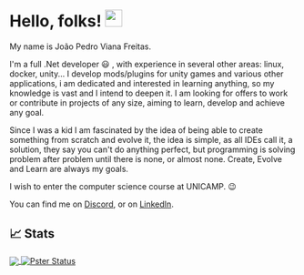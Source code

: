 # Hello, folks! <img src="https://raw.githubusercontent.com/MartinHeinz/MartinHeinz/master/wave.gif" width="30px">
My name is João Pedro Viana Freitas.

I'm a full .Net developer	:smiley: , with experience in several other areas: linux, docker, unity... I develop mods/plugins for unity games and various other applications, i am dedicated and interested in learning anything, so my knowledge is vast and I intend to deepen it. I am looking for offers to work or contribute in projects of any size, aiming to learn, develop and achieve any goal.

Since I was a kid I am fascinated by the idea of being able to create something from scratch and evolve it, the idea is simple, as all IDEs call it, a solution, they say you can't do anything perfect, but programming is solving problem after problem until there is none, or almost none. 
Create, Evolve and Learn are always my goals.

I wish to enter the computer science course at UNICAMP. :wink:

You can find me on [Discord][1], or on [LinkedIn][2].

<!-- Resources -->
<!-- links to your social media accounts -->
[1]: https://discord.gg/sgWBggXSWJ
[2]: https://www.linkedin.com/in/joaopedrovianafreitas/

## &#x1f4c8; Stats
<a href="https://github.com/J-Pster/J-Pster">
  <img align="center" src="https://github-readme-stats.vercel.app/api/top-langs/?username=J-Pster&hide=java,html&title_color=ffffff&text_color=c9cacc&icon_color=2bbc8a&bg_color=1d1f21" />
</a>
<a href="https://github.com/J-Pster/J-Pster">
  <img align="center" src="https://github-readme-stats.vercel.app/api?username=J-Pster&show_icons=true&line_height=27&count_private=true&title_color=ffffff&text_color=c9cacc&icon_color=2bbc8a&bg_color=1d1f21" alt="Pster Status" />
</a>
